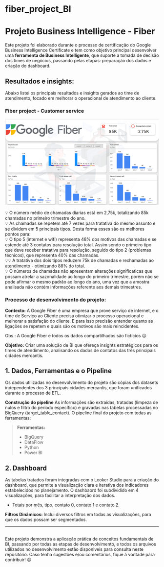 # fiber_project_BI
 
# Projeto Business Intelligence - Fiber

Este projeto foi elaborado durante o processo de certificação do Google Business Intelligence Certificate e tem como objetivo principal desenvolver uma **ferramenta de Business Intelligente**, que suporte a tomada de decisão dos times de negócios, passando pelas etapas: preparação dos dados e criação do dashboard.

## Resultados e insights:
Abaixo listei os principais resultados e insights gerados ao time de atendimento, focado em melhorar o operacional de atendimento ao cliente.

### Fiber project - Customer service
<img src="img/dash_contact.png">


💡 O número médio de chamadas diarias está em 2,75k, totalizando 85k chamadas no primeiro trimestre do ano.
<br>
💡 As chamadas se repetem até 7 vezes para tratativa do mesmo assunto e se dividem em 5 principais tipos.
Desta forma esses são os melhores pontos para:
<br>
💡 O tipo 5 (internet e wifi) representa 48% dos motivos das chamadas e se estende até 3 contatos para resolução total. Assim sendo o primeiro tipo que deve receber tratativa para resolução, seguido do tipo 2 (problemas técnicos), que representa 40% das chamadas.
<br>
💡💡 A tratativa dos dois tipos reduzem 75k de chamadas e rechamadas ao atendimento - otimizando 88% do total.
<br>
💡 O números de chamadas não apresentam alterações significaticas que possam atrelar a sazonalidade ao longo do primeiro trimestre, porém não se pode afirmar o mesmo padrão ao longo do ano, uma vez que a amostra analisada não contém informações referente aos demais trimestres.
<br>

### Processo de desenvolvimento do projeto:
**Contexto:** A Google Fiber é uma empresa que prove serviço de internet, e o time de Serviço ao Cliente precisa otimizar o processo operacional e melhorar a satisfação do cliente. E para isso precisão entender quanto as ligações se repetem e quais são os motivos são mais reincidentes.  

Obs.: A Google Fiber e todos os dados compartilhados são fictícios 😉

**Objetivo:** Criar uma solução de BI que ofereça insights estratégicos para os times de atendimento, analisando os dados de contatos das três principais cidades mercantis.

## 1. Dados, Ferramentas e o Pipeline
Os dados utilizadas no desenvolvimento do projeto são cópias dos datasets independentes dos 3 principais cidades mercantis, que foram unificados durante o processo de ETL. 

**Construção do pipeline**
As informações são extraídas, tratadas (limpeza de nulos e filtro do período específico) e gravadas nas tabelas processadas no BigQuery (target_table_contact). O pipeline final do projeto com todas as ferramentas:

>**Ferramentas:** 
>- BigQuery 
>- DataFlow
>- Python
>- Power BI

## 2. Dashboard
As tabelas tratados foram integradas com o Looker Studio para a criação do dashboard, que permite a visualização clara e iterativa dos indicadores estabelecidos no planejamento. O dashbaord foi subdividido em 4 visualizações, para facilitar a interpretação dos dados.
- Totais por mês, tipo, contato 0, contato 1 e contato 2.

**Filtros Dinâmicos:** Inclui diversos filtros em todas as visualizações, para que os dados possam ser segmentados.

-----
<br>
Este projeto demonstra a aplicação prática de conceitos fundamentais de BI, passando por todas as etapas de desenvolvimento, e todos os arquivos utilizados no desenvolvimento estão disponiveis para consulta neste repositório. Caso tenha sugestões e/ou comentários, fique à vontade para contribuir! 😊